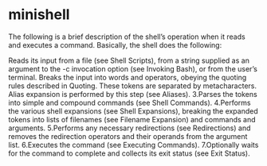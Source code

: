 # minishell

The following is a brief description of the shell’s operation when it reads and executes a command. Basically, the shell does the following:

Reads its input from a file (see Shell Scripts), from a string supplied as an argument to the -c invocation option (see Invoking Bash), or from the user’s terminal.
Breaks the input into words and operators, obeying the quoting rules described in Quoting. These tokens are separated by metacharacters. Alias expansion is performed by this step (see Aliases). 3.Parses the tokens into simple and compound commands (see Shell Commands). 4.Performs the various shell expansions (see Shell Expansions), breaking the expanded tokens into lists of filenames (see Filename Expansion) and commands and arguments. 5.Performs any necessary redirections (see Redirections) and removes the redirection operators and their operands from the argument list. 6.Executes the command (see Executing Commands). 7.Optionally waits for the command to complete and collects its exit status (see Exit Status).
